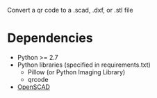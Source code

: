 Convert a qr code to a .scad, .dxf, or .stl file

Dependencies
============
* Python >= 2.7
* Python libraries (specified in requirements.txt)
  - Pillow (or Python Imaging Library)
  - qrcode
* [OpenSCAD](http://www.openscad.org)
